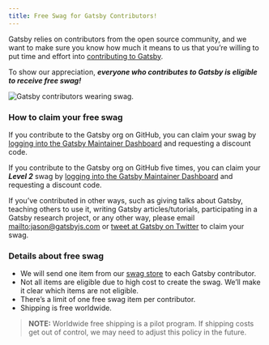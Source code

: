 ```yaml
---
title: Free Swag for Gatsby Contributors!
---
```


Gatsby relies on contributors from the open source community, and we want to make sure you know how much it means to us that you’re willing to put time and effort into [contributing to Gatsby](/docs/how-to-contribute/).

To show our appreciation, _**everyone who contributes to Gatsby is eligible to receive free swag!**_

![Gatsby contributors wearing swag.](./images/gatsby-swag.jpg)

### How to claim your free swag

If you contribute to the Gatsby org on GitHub, you can claim your swag by [logging into the Gatsby Maintainer Dashboard](https://store.gatsbyjs.org/login) and requesting a discount code.

If you contribute to the Gatsby org on GitHub five times, you can claim your _**Level 2**_ swag by [logging into the Gatsby Maintainer Dashboard](https://store.gatsbyjs.org/login) and requesting a discount code.

If you’ve contributed in other ways, such as giving talks about Gatsby, teaching others to use it, writing Gatsby articles/tutorials, participating in a Gatsby research project, or any other way, please email <mailto:jason@gatsbyjs.com> or [tweet at Gatsby on Twitter](https://twitter.com/gatsbyjs) to claim your swag.

### Details about free swag

- We will send one item from our [swag store](https://store.gatsbyjs.org/) to each Gatsby contributor.
- Not all items are eligible due to high cost to create the swag. We’ll make it clear which items are not eligible.
- There’s a limit of one free swag item per contributor.
- Shipping is free worldwide.

> **NOTE:** Worldwide free shipping is a pilot program. If shipping costs get out of control, we may need to adjust this policy in the future.
